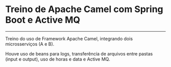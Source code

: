 # Treino de Apache Camel com Spring Boot e Active MQ

<hr>
<p> Treino do uso de Framework Apache Camel, integrando dois microsserviços (A e B). </p>
<p> Houve uso de beans para logs, transferência de arquivos entre pastas (input e output), uso de horas e data e Active MQ. </p>
